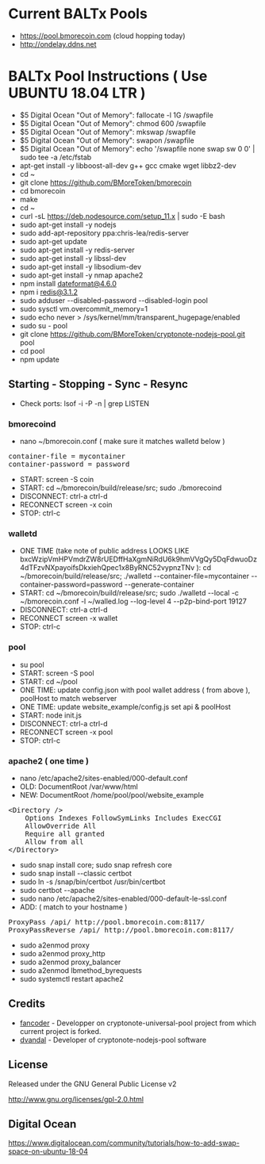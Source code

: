 Current BALTx Pools
======================
* https://pool.bmorecoin.com (cloud hopping today)
* http://ondelay.ddns.net


BALTx Pool Instructions ( Use UBUNTU 18.04 LTR )
======================
* $5 Digital Ocean "Out of Memory": fallocate -l 1G /swapfile
* $5 Digital Ocean "Out of Memory": chmod 600 /swapfile
* $5 Digital Ocean "Out of Memory": mkswap /swapfile
* $5 Digital Ocean "Out of Memory": swapon /swapfile
* $5 Digital Ocean "Out of Memory": echo '/swapfile none swap sw 0 0' | sudo tee -a /etc/fstab
* apt-get install -y libboost-all-dev g++ gcc cmake wget libbz2-dev
* cd ~
* git clone https://github.com/BMoreToken/bmorecoin
* cd bmorecoin
* make
* cd ~
* curl -sL https://deb.nodesource.com/setup_11.x | sudo -E bash
* sudo apt-get install -y nodejs
* sudo add-apt-repository ppa:chris-lea/redis-server
* sudo apt-get update
* sudo apt-get install -y redis-server
* sudo apt-get install -y libssl-dev
* sudo apt-get install -y libsodium-dev
* sudo apt-get install -y nmap apache2
* npm install dateformat@4.6.0
* npm i redis@3.1.2
* sudo adduser --disabled-password --disabled-login pool
* sudo sysctl vm.overcommit_memory=1
* sudo echo never > /sys/kernel/mm/transparent_hugepage/enabled
* sudo su - pool
* git clone https://github.com/BMoreToken/cryptonote-nodejs-pool.git pool
* cd pool
* npm update


## Starting - Stopping - Sync - Resync
* Check ports: lsof -i -P -n | grep LISTEN

### bmorecoind
* nano ~/bmorecoin.conf ( make sure it matches walletd below )
<pre>
container-file = mycontainer
container-password = password
</pre>
* START: screen -S coin
* START: cd ~/bmorecoin/build/release/src; sudo ./bmorecoind
* DISCONNECT: ctrl-a ctrl-d
* RECONNECT screen -x coin
* STOP: ctrl-c

### walletd
* ONE TIME (take note of public address LOOKS LIKE  bxcWzipVmHPVmdrZW8rUEDffHaXgmNiRdU6k9hmVVgQy5DqFdwuoDz4dTFzvNXpayoifsDkxiehQpec1x8ByRNC52vypnzTNv ): cd ~/bmorecoin/build/release/src; ./walletd --container-file=mycontainer --container-password=password --generate-container
* START:  cd ~/bmorecoin/build/release/src; sudo ./walletd  --local  -c ~/bmorecoin.conf -l ~/walled.log --log-level 4  --p2p-bind-port 19127
* DISCONNECT: ctrl-a ctrl-d
* RECONNECT screen -x wallet
* STOP: ctrl-c

### pool
* su pool
* START: screen -S pool
* START: cd ~/pool
* ONE TIME: update config.json with pool wallet address ( from above ), poolHost to match webserver
* ONE TIME: update website_example/config.js set api & poolHost
* START: node init.js
* DISCONNECT: ctrl-a ctrl-d
* RECONNECT screen -x pool
* STOP: ctrl-c

### apache2 ( one time )
* nano /etc/apache2/sites-enabled/000-default.conf
* OLD:  DocumentRoot /var/www/html
* NEW:  DocumentRoot /home/pool/pool/website_example
<pre>
&lt;Directory /&gt;
    Options Indexes FollowSymLinks Includes ExecCGI
    AllowOverride All
    Require all granted
    Allow from all
&lt;/Directory&gt;
</pre>

* sudo snap install core; sudo snap refresh core
* sudo snap install --classic certbot
* sudo ln -s /snap/bin/certbot /usr/bin/certbot
* sudo certbot --apache
* sudo nano /etc/apache2/sites-enabled/000-default-le-ssl.conf
* ADD: ( match to your hostname )
<pre>
ProxyPass /api/ http://pool.bmorecoin.com:8117/
ProxyPassReverse /api/ http://pool.bmorecoin.com:8117/
</pre>
* sudo a2enmod proxy
* sudo a2enmod proxy_http
* sudo a2enmod proxy_balancer
* sudo a2enmod lbmethod_byrequests
* sudo systemctl restart apache2

Credits
---------

* [fancoder](//github.com/fancoder) - Developper on cryptonote-universal-pool project from which current project is forked.
* [dvandal](//github.com/dvandal) - Developer of cryptonote-nodejs-pool software

License
-------
Released under the GNU General Public License v2

http://www.gnu.org/licenses/gpl-2.0.html

Digital Ocean
--------------

https://www.digitalocean.com/community/tutorials/how-to-add-swap-space-on-ubuntu-18-04
